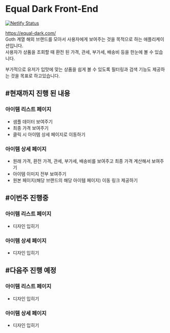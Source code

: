 # Equal Dark Front-End
[![Netlify Status](https://api.netlify.com/api/v1/badges/21f43689-513d-4f3d-b4b1-b404ac65d1b1/deploy-status)](https://app.netlify.com/sites/elastic-volhard-7be23e/deploys)  

https://equal-dark.com/  
Goth 계열 해외 브랜드를 모아서 사용자에게 보여주는 것을 목적으로 하는 애플리케이션입니다.  
사용자가 상품을 조회할 때 환전 된 가격, 관세, 부가세, 배송비 등을 한눈에 볼 수 있습니다.  

부가적으로 유저가 입맛에 맞는 상품을 쉽게 볼 수 있도록 필터링과 검색 기능도 제공하는 것을 목표로 하고있습니다.  

## #현재까지 진행 된 내용
### 아이템 리스트 페이지
- 샘플 데이터 보여주기
- 최종 가격 보여주기
- 클릭 시 아이템 상세 페이지로 이동하기
### 아이템 상세 페이지
- 원래 가격, 환전 가격, 관세, 부가세, 배송비를 보여주고 최종 가격 계산해서 보여주기
- 아이템 이미지 전부 보여주기
- 원본 페이지(해당 브랜드의 해당 아이템 페이지) 이동 링크 제공하기

## #이번주 진행중
### 아이템 리스트 페이지
- 디자인 입히기
### 아이템 상세 페이지
- 디자인 입히기

## #다음주 진행 예정
### 아이템 리스트 페이지
- 디자인 입히기
### 아이템 상세 페이지
- 디자인 입히기
